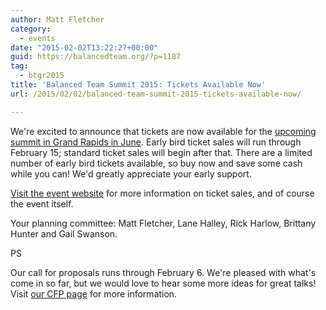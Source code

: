 ```yaml
---
author: Matt Fletcher
category:
  - events
date: "2015-02-02T13:22:27+00:00"
guid: https://balancedteam.org/?p=1187
tag:
  - btgr2015
title: 'Balanced Team Summit 2015: Tickets Available Now'
url: /2015/02/02/balanced-team-summit-2015-tickets-available-now/

---
```

We're excited to announce that tickets are now available for the [upcoming summit in Grand Rapids in June](/btgr2015/). Early bird ticket sales will run through February 15; standard ticket sales will begin after that. There are a limited number of early bird tickets available, so buy now and save some cash while you can! We'd greatly appreciate your early support.

[Visit the event website](/btgr2015/) for more information on ticket sales, and of course the event itself.

Your planning committee: Matt Fletcher, Lane Halley, Rick Harlow, Brittany Hunter and Gail Swanson.

PS

Our call for proposals runs through February 6. We're pleased with what's come in so far, but we would love to hear some more ideas for great talks! Visit [our CFP page](http://goo.gl/forms/bupHkuJxQ5) for more information.
